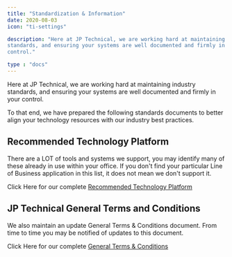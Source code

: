 ```yaml
---
title: "Standardization & Information"
date: 2020-08-03
icon: "ti-settings"

description: "Here at JP Technical, we are working hard at maintaining industry
standards, and ensuring your systems are well documented and firmly in your
control."

type : "docs"
---
```

Here at JP Technical, we are working hard at maintaining industry
standards, and ensuring your systems are well documented and firmly in your
control.

To that end, we have prepared the following standards documents to better align
your technology resources with our industry best practices.

## Recommended Technology Platform

There are a LOT of tools and systems we support, you may identify many of these
already in use within your office. If you don't find your particular Line of
Business application in this list, it does not mean we don't support it. 

Click Here for our complete [Recommended Technology Platform](/standards/rtp)

## JP Technical General Terms and Conditions

We also maintain an update General Terms & Conditions document. From time to
time you may be notified of updates to this document. 

Click Here for our complete [General Terms & Conditions](/standards/tac)
